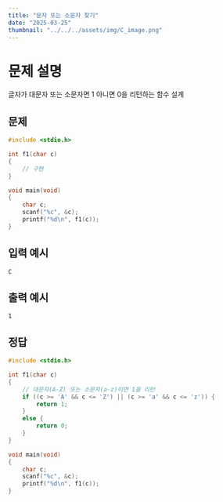 ```yaml
---
title: "문자 또는 소문자 찾기" 
date: "2025-03-25"
thumbnail: "../../../assets/img/C_image.png"
---
```


# 문제 설명
글자가 대문자 또는 소문자면 1 아니면 0을 리턴하는 함수 설계

## 문제

```c
#include <stdio.h>

int f1(char c)
{
	// 구현 
}

void main(void)
{
	char c;
	scanf("%c", &c);
	printf("%d\n", f1(c));
}
```

## 입력 예시
```
C
```

## 출력 예시
```
1
```

## 정답
```c
#include <stdio.h>

int f1(char c)
{
	// 대문자(A-Z) 또는 소문자(a-z)이면 1을 리턴
	if ((c >= 'A' && c <= 'Z') || (c >= 'a' && c <= 'z')) {
		return 1;
	}
	else {
		return 0;
	}
}

void main(void)
{
	char c;
	scanf("%c", &c);
	printf("%d\n", f1(c));
}
```

